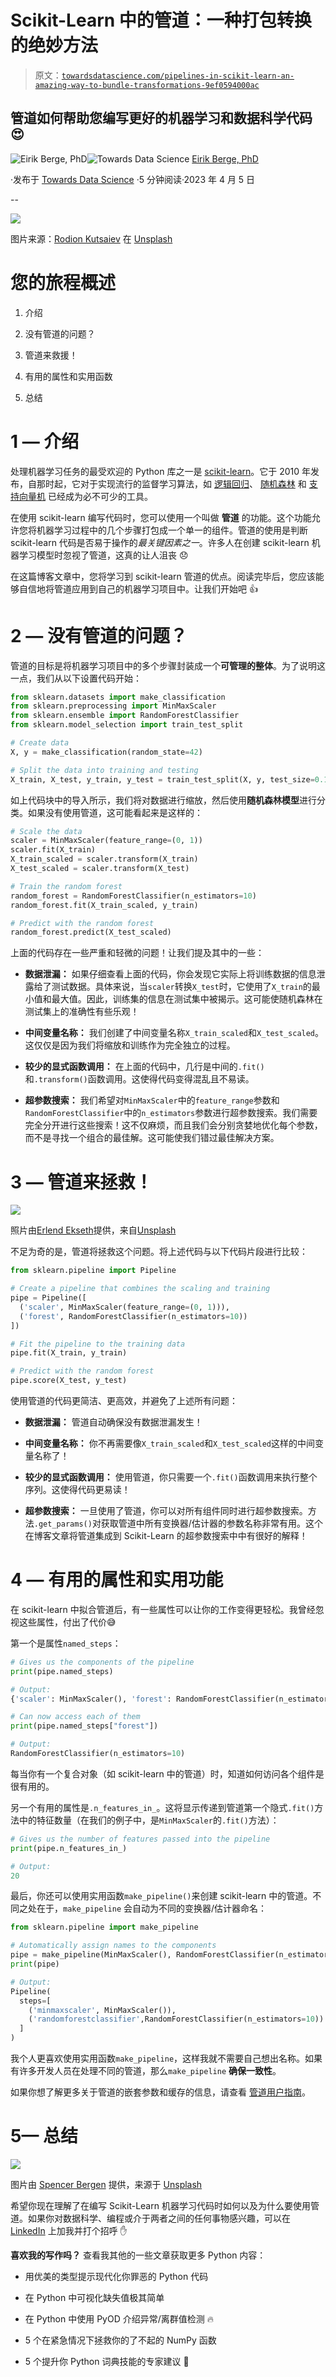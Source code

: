 # Scikit-Learn 中的管道：一种打包转换的绝妙方法

> 原文：[`towardsdatascience.com/pipelines-in-scikit-learn-an-amazing-way-to-bundle-transformations-9ef0594000ac`](https://towardsdatascience.com/pipelines-in-scikit-learn-an-amazing-way-to-bundle-transformations-9ef0594000ac)

## 管道如何帮助您编写更好的机器学习和数据科学代码 😍

[](https://medium.com/@ebbeberge?source=post_page-----9ef0594000ac--------------------------------)![Eirik Berge, PhD](https://medium.com/@ebbeberge?source=post_page-----9ef0594000ac--------------------------------)[](https://towardsdatascience.com/?source=post_page-----9ef0594000ac--------------------------------)![Towards Data Science](https://towardsdatascience.com/?source=post_page-----9ef0594000ac--------------------------------) [Eirik Berge, PhD](https://medium.com/@ebbeberge?source=post_page-----9ef0594000ac--------------------------------)

·发布于 [Towards Data Science](https://towardsdatascience.com/?source=post_page-----9ef0594000ac--------------------------------) ·5 分钟阅读·2023 年 4 月 5 日

--

![](img/af74d4aa798e6d0abd86bb7284cd5dc3.png)

图片来源：[Rodion Kutsaiev](https://unsplash.com/fr/@frostroomhead?utm_source=medium&utm_medium=referral) 在 [Unsplash](https://unsplash.com/?utm_source=medium&utm_medium=referral)

# 您的旅程概述

1.  介绍

1.  没有管道的问题？

1.  管道来救援！

1.  有用的属性和实用函数

1.  总结

# 1 — 介绍

处理机器学习任务的最受欢迎的 Python 库之一是 [scikit-learn](https://scikit-learn.org/stable/index.html)。它于 2010 年发布，自那时起，它对于实现流行的监督学习算法，如 [逻辑回归](https://scikit-learn.org/stable/modules/generated/sklearn.linear_model.LogisticRegression.html#sklearn.linear_model.LogisticRegression)、 [随机森林](https://scikit-learn.org/stable/modules/generated/sklearn.ensemble.RandomForestClassifier.html#sklearn.ensemble.RandomForestClassifier) 和 [支持向量机](https://scikit-learn.org/stable/modules/generated/sklearn.svm.LinearSVR.html#sklearn.svm.LinearSVR) 已经成为必不可少的工具。

在使用 scikit-learn 编写代码时，您可以使用一个叫做 **管道** 的功能。这个功能允许您将机器学习过程中的几个步骤打包成一个单一的组件。管道的使用是判断 scikit-learn 代码是否易于操作的*最关键因素之一*。许多人在创建 scikit-learn 机器学习模型时忽视了管道，这真的让人沮丧 😞

在这篇博客文章中，您将学习到 scikit-learn 管道的优点。阅读完毕后，您应该能够自信地将管道应用到自己的机器学习项目中。让我们开始吧 👍

# 2 — 没有管道的问题？

管道的目标是将机器学习项目中的多个步骤封装成一个**可管理的整体**。为了说明这一点，我们从以下设置代码开始：

```py
from sklearn.datasets import make_classification
from sklearn.preprocessing import MinMaxScaler
from sklearn.ensemble import RandomForestClassifier
from sklearn.model_selection import train_test_split

# Create data
X, y = make_classification(random_state=42)

# Split the data into training and testing
X_train, X_test, y_train, y_test = train_test_split(X, y, test_size=0.1)
```

如上代码块中的导入所示，我们将对数据进行缩放，然后使用**随机森林模型**进行分类。如果没有使用管道，这可能看起来是这样的：

```py
# Scale the data
scaler = MinMaxScaler(feature_range=(0, 1))
scaler.fit(X_train)
X_train_scaled = scaler.transform(X_train)
X_test_scaled = scaler.transform(X_test)

# Train the random forest
random_forest = RandomForestClassifier(n_estimators=10)
random_forest.fit(X_train_scaled, y_train)

# Predict with the random forest
random_forest.predict(X_test_scaled)
```

上面的代码存在一些严重和轻微的问题！让我们提及其中的一些：

+   **数据泄漏：** 如果仔细查看上面的代码，你会发现它实际上将训练数据的信息泄露给了测试数据。具体来说，当`scaler`转换`X_test`时，它使用了`X_train`的最小值和最大值。因此，训练集的信息在测试集中被揭示。这可能使随机森林在测试集上的准确性有些乐观！

+   **中间变量名称：** 我们创建了中间变量名称`X_train_scaled`和`X_test_scaled`。这仅仅是因为我们将缩放和训练作为完全独立的过程。

+   **较少的显式函数调用：** 在上面的代码中，几行是中间的`.fit()`和`.transform()`函数调用。这使得代码变得混乱且不易读。

+   **超参数搜索：** 我们希望对`MinMaxScaler`中的`feature_range`参数和`RandomForestClassifier`中的`n_estimators`参数进行超参数搜索。我们需要完全分开进行这些搜索！这不仅麻烦，而且我们会分别贪婪地优化每个参数，而不是寻找一个组合的最佳解。这可能使我们错过最佳解决方案。

# 3 — 管道来拯救！

![](img/bef3e9da02e6c480b931e6a8f1b2ceb6.png)

照片由[Erlend Ekseth](https://unsplash.com/@er1end?utm_source=medium&utm_medium=referral)提供，来自[Unsplash](https://unsplash.com/?utm_source=medium&utm_medium=referral)

不足为奇的是，管道将拯救这个问题。将上述代码与以下代码片段进行比较：

```py
from sklearn.pipeline import Pipeline

# Create a pipeline that combines the scaling and training
pipe = Pipeline([
  ('scaler', MinMaxScaler(feature_range=(0, 1))), 
  ('forest', RandomForestClassifier(n_estimators=10))
])

# Fit the pipeline to the training data
pipe.fit(X_train, y_train)

# Predict with the random forest
pipe.score(X_test, y_test) 
```

使用管道的代码更简洁、更高效，并避免了上述所有问题：

+   **数据泄漏：** 管道自动确保没有数据泄漏发生！

+   **中间变量名称：** 你不再需要像`X_train_scaled`和`X_test_scaled`这样的中间变量名称了！

+   **较少的显式函数调用：** 使用管道，你只需要一个`.fit()`函数调用来执行整个序列。这使得代码更易读！

+   **超参数搜索：** 一旦使用了管道，你可以对所有组件同时进行超参数搜索。方法`.get_params()`对获取管道中所有变换器/估计器的参数名称非常有用。这个在博客文章将管道集成到 Scikit-Learn 的超参数搜索中中有很好的解释！

# 4 — 有用的属性和实用功能

在 scikit-learn 中拟合管道后，有一些属性可以让你的工作变得更轻松。我曾经忽视这些属性，付出了代价😅

第一个是属性`named_steps`：

```py
# Gives us the components of the pipeline
print(pipe.named_steps)

# Output:
{'scaler': MinMaxScaler(), 'forest': RandomForestClassifier(n_estimators=10)}

# Can now access each of them
print(pipe.named_steps["forest"])

# Output:
RandomForestClassifier(n_estimators=10)
```

每当你有一个复合对象（如 scikit-learn 中的管道）时，知道如何访问各个组件是很有用的。

另一个有用的属性是`.n_features_in_`。这将显示传递到管道第一个隐式`.fit()`方法中的特征数量（在我们的例子中，是`MinMaxScaler`的`.fit()`方法）：

```py
# Gives us the number of features passed into the pipeline
print(pipe.n_features_in_)

# Output:
20
```

最后，你还可以使用实用函数`make_pipeline()`来创建 scikit-learn 中的管道。不同之处在于，`make_pipeline` 会自动为不同的变换器/估计器命名：

```py
from sklearn.pipeline import make_pipeline

# Automatically assign names to the components
pipe = make_pipeline(MinMaxScaler(), RandomForestClassifier(n_estimators=10))
print(pipe)

# Output:
Pipeline(
  steps=[
    ('minmaxscaler', MinMaxScaler()),
    ('randomforestclassifier',RandomForestClassifier(n_estimators=10))
  ]
)
```

我个人更喜欢使用实用函数`make_pipeline`，这样我就不需要自己想出名称。如果有许多开发人员在处理不同的管道，那么`make_pipeline` **确保一致性**。

如果你想了解更多关于管道的嵌套参数和缓存的信息，请查看 [管道用户指南](https://scikit-learn.org/stable/modules/compose.html)。

# 5— 总结

![](img/4a06c775ef80f575c5d7cdfe36d7a151.png)

图片由 [Spencer Bergen](https://unsplash.com/@spencerbergen?utm_source=medium&utm_medium=referral) 提供，来源于 [Unsplash](https://unsplash.com/?utm_source=medium&utm_medium=referral)

希望你现在理解了在编写 Scikit-Learn 机器学习代码时如何以及为什么要使用管道。如果你对数据科学、编程或介于两者之间的任何事物感兴趣，可以在 [LinkedIn](https://www.linkedin.com/in/eirik-berge/) 上加我并打个招呼 ✋

**喜欢我的写作吗？** 查看我其他的一些文章获取更多 Python 内容：

+   用优美的类型提示现代化你罪恶的 Python 代码

+   在 Python 中可视化缺失值极其简单

+   在 Python 中使用 PyOD 介绍异常/离群值检测 🔥

+   5 个在紧急情况下拯救你的了不起的 NumPy 函数

+   5 个提升你 Python 词典技能的专家建议 🚀
